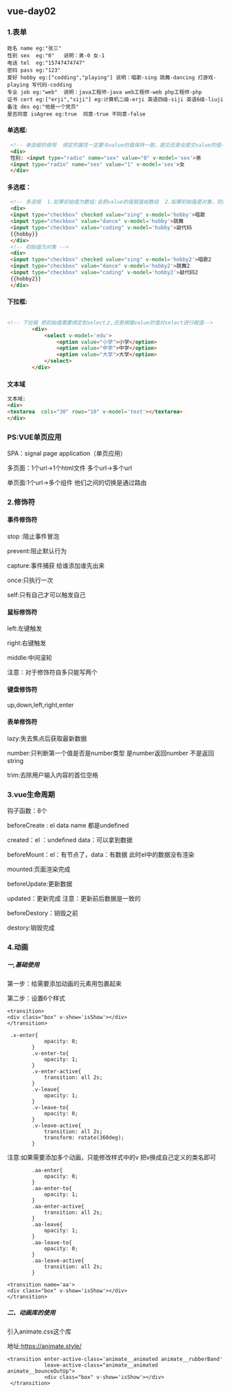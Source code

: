 

## vue-day02

### 1.表单

```
姓名 name eg:"张三"
性别 sex  eg:"0"   说明：男-0 女-1 
电话 tel  eg:"15747474747"
密码 pass eg:"123"
爱好 hobby eg:["codding","playing"] 说明：唱歌-sing 跳舞-dancing 打游戏-playing 写代码-codding 
专业 job eg:"web"  说明：java工程师-java web工程师-web php工程师-php 
证书 cert eg:["erji","siji"] eg:计算机二级-erji 英语四级-siji 英语6级-liuji 
备注 des eg:"他是一个党员"
是否同意 isAgree eg:true  同意-true 不同意-false
```

#### 单选框:  

```html
 <!-- 单选框的使用  绑定的属性一定要与value的值保持一致，提交还是会提交value的值-->
 <div>
 性别: <input type="radio" name="sex" value="0" v-model='sex'>男
 <input type="radio" name="sex" value="1" v-model='sex'>女
 </div>
```

#### 多选框：

```html
 <!-- 多选框  1.如果初始值为数组:会把value的值赋值给数组  2.如果初始值是对象，则会把数据类型转为布尔值，那么最终的结果就会以true/false展示-->
 <div>
 <input type="checkbox" checked value="sing" v-model='hobby'>唱歌
 <input type="checkbox" value="dance" v-model='hobby'>跳舞
 <input type="checkbox" value="coding" v-model='hobby'>敲代码
 {{hobby}}
 </div>
 <!-- 初始值为对象 -->
 <div>
 <input type="checkbox" checked value="sing" v-model='hobby2'>唱歌2
 <input type="checkbox" value="dance" v-model='hobby2'>跳舞2
 <input type="checkbox" value="coding" v-model='hobby2'>敲代码2
 {{hobby2}}
 </div>


```

#### 下拉框:

```html

<!-- 下拉框 把初始值需要绑定到select上,还是根据value的值对select进行赋值-->
        <div>
            <select v-model='edu'>
                <option value="小学">小学</option>
                <option value="中学">中学</option>
                <option value="大学">大学</option>
            </select>
        </div>

```

#### 文本域

```html
文本域:
<div>
<textarea  cols="30" rows="10" v-model='text'></textarea>
</div>
```

### PS:VUE单页应用

SPA：signal page application（单页应用）

多页面：1个url->1个html文件  多个url->多个url

单页面:1个url->多个组件  他们之间的切换是通过路由

### 2.修饰符

#### 事件修饰符

stop :阻止事件冒泡

prevent:阻止默认行为

capture:事件捕获   给谁添加谁先出来

once:只执行一次

self:只有自己才可以触发自己

#### 鼠标修饰符

left:左键触发

right:右键触发

middle:中间滚轮

注意：对于修饰符自多只能写两个

#### 键盘修饰符

up,down,left,right,enter 

#### 表单修饰符

lazy:失去焦点后获取最新数据

number:只判断第一个值是否是number类型 是number返回number 不是返回string

trim:去除用户输入内容的首位空格

### 3.vue生命周期

钩子函数：8个

beforeCreate : el  data name 都是undefined

created：el ：undefined data：可以拿到数据

beforeMount：el：有节点了，data：有数据  此时el中的数据没有渲染

mounted:页面渲染完成

beforeUpdate:更新数据

updated：更新完成         注意：更新前后数据是一致的

beforeDestory：销毁之前

destory:销毁完成

### 4.动画

##### 一,基础使用

第一步：给需要添加动画的元素用<transition>包裹起来

第二步：设置6个样式

```
<transition>
<div class="box" v-show='isShow'></div>
</transition>
```

```
 .v-enter{
            opacity: 0;
        }
        .v-enter-to{
            opacity: 1;
        }
        .v-enter-active{
            transition: all 2s;
        }
        .v-leave{
            opacity: 1;
        }
        .v-leave-to{
            opacity: 0;
        }
        .v-leave-active{
            transition: all 2s;
            transform: rotate(360deg);
        }
```

注意:如果需要添加多个动画，只能修改样式中的v  把v换成自己定义的类名即可

```
		.aa-enter{
            opacity: 0;
        }
        .aa-enter-to{
            opacity: 1;
        }
        .aa-enter-active{
            transition: all 2s;
        }
        .aa-leave{
            opacity: 1;
        }
        .aa-leave-to{
            opacity: 0;
        }
        .aa-leave-active{
            transition: all 2s;
        }
```

```
<transition name='aa'>
<div class="box" v-show='isShow'></div>
</transition>
```

##### 二、动画库的使用

引入animate.css这个库

地址;https://animate.style/

```
<transition enter-active-class='animate__animated animate__rubberBand'
            leave-active-class="animate__animated animate__bounceOutUp">
            <div class="box" v-show='isShow'></div>
 </transition>
```


